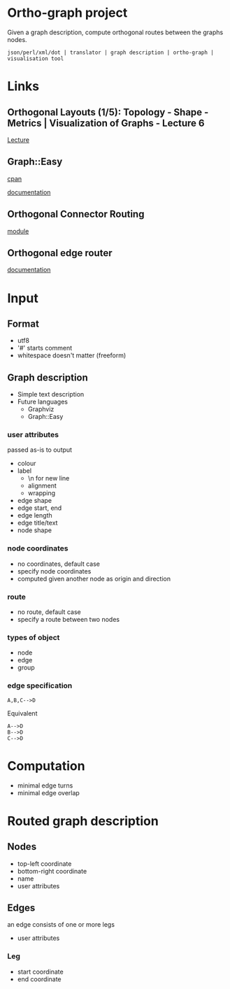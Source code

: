 Ortho-graph project
===================

Given a graph description, compute orthogonal routes between the graphs nodes.

```
json/perl/xml/dot | translator | graph description | ortho-graph | visualisation tool
```

# Links

## Orthogonal Layouts (1/5): Topology - Shape - Metrics | Visualization of Graphs - Lecture 6

[Lecture](https://www.youtube.com/watch?v=v-epJF7KAOY)

## Graph::Easy

[cpan](https://metacpan.org/pod/Graph::Easy)

[documentation](http://bloodgate.com/perl/graph/manual/overview.html)

## Orthogonal Connector Routing

[module](https://github.com/Bukk94/OrthogonalConnectorRouting)

## Orthogonal edge router

[documentation](http://docs.yworks.com/yfiles/doc/developers-guide/orthogonal_edge_router.html)

# Input


## Format

- utf8
- '#' starts comment
- whitespace doesn't matter (freeform)

## Graph description

- Simple text description
- Future languages
	- Graphviz
	- Graph::Easy

### user attributes

passed as-is to output

- colour
- label
	- \n for new line
	- alignment
	- wrapping
- edge shape
- edge start, end
- edge length
- edge title/text
- node shape

### node coordinates

- no coordinates, default case
- specify node coordinates
- computed given another node as origin and direction

### route    

- no route, default case
- specify a route between two nodes

### types of object

- node
- edge
- group



### edge specification

```
A,B,C-->D
```

Equivalent 

```
A-->D
B-->D
C-->D
```

# Computation

- minimal edge turns
- minimal edge overlap

# Routed graph description

## Nodes

- top-left coordinate
- bottom-right coordinate
- name
- user attributes

## Edges

an edge consists of one or more legs
- user attributes

### Leg

- start coordinate
- end coordinate

